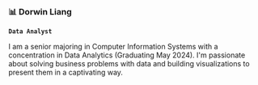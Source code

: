 ### 📊 Dorwin Liang 

**`Data Analyst`**

I am a senior majoring in Computer Information Systems with a concentration in Data Analytics (Graduating May 2024). I'm passionate about solving business problems with data and building visualizations to present them in a captivating way.

<!--
**dorwinl3894/dorwinl3894** is a ✨ _special_ ✨ repository because its `README.md` (this file) appears on your GitHub profile.

Here are some ideas to get you started:

- 🔭 I’m currently working on ...
- 🌱 I’m currently learning ...
- 👯 I’m looking to collaborate on ...
- 🤔 I’m looking for help with ...
- 💬 Ask me about ...
- 📫 How to reach me: ...
- 😄 Pronouns: ...
- ⚡ Fun fact: ...
-->
